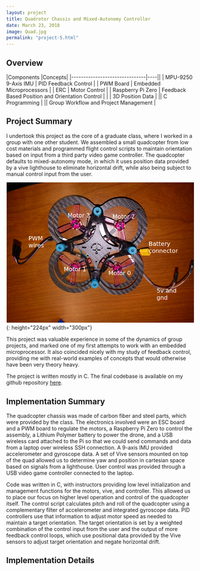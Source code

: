 ```yaml
---
layout: project
title: Quadrotor Chassis and Mixed-Autonomy Controller
date: March 23, 2018
image: Quad.jpg
permalink: "project-5.html"
---
```


## Overview

|Components                     |Concepts|
|-------------------------------|----||
|    MPU-9250 9-Axis IMU    |  PID Feedback Control  |
|    PWM Board  |    Embedded Microprocessors  |
|    ERC      |    Motor Control  |
|    Raspberry Pi Zero    |    Feedback Based Position and Orientation Control  |
|                               |  3D Position Data  |
||    C Programming  |
||  Group Workflow and Project Management  |



<!--
Todo:
    Gif of the copter flying in section 1
    Move chassis photo to section 2
    Gif of copter testing in section 2
    Not sure just what to put in section 3 yet
-->


## Project Summary

I undertook this project as the core of a graduate class, where I worked in a group with one other student. We assembled a small quadcopter from low cost materials and programmed flight control scripts to maintain orientation based on input from a third party video game controller. The quadcopter defaults to mixed-autonomy mode, in which it uses position data provided by a vive lighthouse to eliminate horizontal drift, while also being subject to manual control input from the user.

![Chassis](../public/images/Chassis.png){: height="224px" width="300px"}

This project was valuable experience in some of the dynamics of group projects, and marked one of my first attempts to work with an embedded microprocessor. It also coincided nicely with my study of feedback control, providing me with real-world examples of concepts that would otherwise have been very theory heavy.


The project is written mostly in C. The final codebase is available on my github repository [here](https://github.com/idtx314/ME-495-Quadcopter).


## Implementation Summary
The quadcopter chassis was made of carbon fiber and steel parts, which were provided by the class. The electronics involved were an ESC board and a PWM board to regulate the motors, a Raspberry Pi Zero to control the assembly, a Lithium Polymer battery to power the drone, and a USB wireless card attached to the Pi so that we could send commands and data from a laptop over wireless SSH connection. A 9-axis IMU provided accelerometer and gyroscope data. A set of Vive sensors mounted on top of the quad allowed us to determine yaw and position in cartesian space based on signals from a lighthouse. User control was provided through a USB video game controller connected to the laptop.

Code was written in C, with instructors providing low level initialization and management functions for the motors, vive, and controller. This allowed us to place our focus on higher level operation and control of the quadcopter itself. The control script calculates pitch and roll of the quadcopter using a complementary filter of accelerometer and integrated gyroscope data. PID controllers use that information to adjust motor speed as needed to maintain a target orientation. The target orientation is set by a weighted combination of the control input from the user and the output of more feedback control loops, which use positional data provided by the Vive sensors to adjust target orientation and negate horizontal drift.

## Implementation Details
